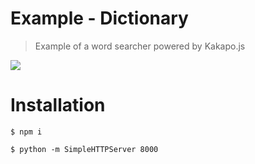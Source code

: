 # Example - Dictionary
> Example of a word searcher powered by Kakapo.js

![](https://raw.github.com/devlucky/Kakapo.js/master/examples/dictionary/demo.gif)

# Installation

`$ npm i`

`$ python -m SimpleHTTPServer 8000`